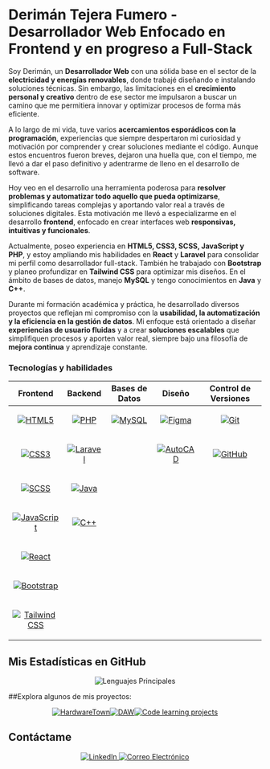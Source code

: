 # Derimán Tejera Fumero - Desarrollador Web Enfocado en Frontend y en progreso a Full-Stack

Soy Derimán, un **Desarrollador Web** con una sólida base en el sector de la **electricidad y energías renovables**, donde trabajé diseñando e instalando soluciones técnicas. Sin embargo, las limitaciones en el **crecimiento personal y creativo** dentro de ese sector me impulsaron a buscar un camino que me permitiera innovar y optimizar procesos de forma más eficiente.

A lo largo de mi vida, tuve varios **acercamientos esporádicos con la programación**, experiencias que siempre despertaron mi curiosidad y motivación por comprender y crear soluciones mediante el código. Aunque estos encuentros fueron breves, dejaron una huella que, con el tiempo, me llevó a dar el paso definitivo y adentrarme de lleno en el desarrollo de software.

Hoy veo en el desarrollo una herramienta poderosa para **resolver problemas y automatizar todo aquello que pueda optimizarse**, simplificando tareas complejas y aportando valor real a través de soluciones digitales. Esta motivación me llevó a especializarme en el desarrollo **frontend**, enfocado en crear interfaces web **responsivas, intuitivas y funcionales**.

Actualmente, poseo experiencia en **HTML5, CSS3, SCSS, JavaScript y PHP**, y estoy ampliando mis habilidades en **React** y **Laravel** para consolidar mi perfil como desarrollador full-stack. También he trabajado con **Bootstrap** y planeo profundizar en **Tailwind CSS** para optimizar mis diseños. En el ámbito de bases de datos, manejo **MySQL** y tengo conocimientos en **Java** y **C++**.

Durante mi formación académica y práctica, he desarrollado diversos proyectos que reflejan mi compromiso con la **usabilidad, la automatización y la eficiencia en la gestión de datos**. Mi enfoque está orientado a diseñar **experiencias de usuario fluidas** y a crear **soluciones escalables** que simplifiquen procesos y aporten valor real, siempre bajo una filosofía de **mejora continua** y aprendizaje constante.

### Tecnologías y habilidades

| **Frontend** | **Backend** | **Bases de Datos** | **Diseño** | **Control de Versiones** |
|--------------|------------|--------------------|-----------|--------------------------|
| <p align="center"><a href="https://developer.mozilla.org/en-US/docs/Web/HTML" title="HTML5" target="_blank"><img src="https://skillicons.dev/icons?i=html" alt="HTML5" /></a></p> | <p align="center"><a href="https://www.php.net/" title="PHP" target="_blank"><img src="https://skillicons.dev/icons?i=php" alt="PHP" /></a></p> | <p align="center"><a href="https://www.mysql.com/" title="MySQL" target="_blank"><img src="https://skillicons.dev/icons?i=mysql" alt="MySQL" /></a></p> | <p align="center"><a href="https://www.figma.com/" title="Figma" target="_blank"><img src="https://skillicons.dev/icons?i=figma" alt="Figma" /></a></p> | <p align="center"><a href="https://git-scm.com/" title="Git" target="_blank"><img src="https://skillicons.dev/icons?i=git" alt="Git" /></a></p> |
| <p align="center"><a href="https://developer.mozilla.org/en-US/docs/Web/CSS" title="CSS3" target="_blank"><img src="https://skillicons.dev/icons?i=css" alt="CSS3" /></a></p> | <p align="center"><a href="https://laravel.com/" title="Laravel" target="_blank"><img src="https://skillicons.dev/icons?i=laravel" alt="Laravel" /></a></p> | | <p align="center"><a href="https://www.autodesk.com/products/autocad/overview" title="AutoCAD" target="_blank"><img src="https://skillicons.dev/icons?i=autocad" alt="AutoCAD" /></a></p> | <p align="center"><a href="https://github.com/" title="GitHub" target="_blank"><img src="https://skillicons.dev/icons?i=github" alt="GitHub" /></a></p> |
| <p align="center"><a href="https://sass-lang.com/" title="SCSS" target="_blank"><img src="https://skillicons.dev/icons?i=scss" alt="SCSS" /></a></p> | <p align="center"><a href="https://www.java.com/" title="Java" target="_blank"><img src="https://skillicons.dev/icons?i=java" alt="Java" /></a></p> | | | |
| <p align="center"><a href="https://developer.mozilla.org/en-US/docs/Web/JavaScript" title="JavaScript" target="_blank"><img src="https://skillicons.dev/icons?i=js" alt="JavaScript" /></a></p> | <p align="center"><a href="https://isocpp.org/" title="C++" target="_blank"><img src="https://skillicons.dev/icons?i=cpp" alt="C++" /></a></p> | | | |
| <p align="center"><a href="https://react.dev/" title="React" target="_blank"><img src="https://skillicons.dev/icons?i=react" alt="React" /></a></p> | | | | |
| <p align="center"><a href="https://getbootstrap.com/" title="Bootstrap" target="_blank"><img src="https://skillicons.dev/icons?i=bootstrap" alt="Bootstrap" /></a></p> | | | | |
| <p align="center"><a href="https://tailwindcss.com/" title="Tailwind CSS" target="_blank"><img src="https://skillicons.dev/icons?i=tailwind" alt="Tailwind CSS" /></a></p> | | | | |

## Mis Estadísticas en GitHub

<div align="center" style="display: flex; flex-direction: row; flex-wrap: wrap; justify-content: center;">
  <img src="https://github-readme-stats.vercel.app/api/top-langs/?username=deritf&layout=compact&theme=dark" alt="Lenguajes Principales" />
</div>

##Explora algunos de mis proyectos:

<div align="center">
  <p style="display: flex; flex-direction: row; flex-wrap: wrap; justify-content: center;">
    <a href="https://github.com/deritf/project-hardwaretown-store">
      <img src="https://github-readme-stats.vercel.app/api/pin/?username=deritf&repo=project-hardwaretown-store&theme=dark" alt="HardwareTown" />
    </a>
    <a href="https://github.com/deritf/DAW">
      <img src="https://github-readme-stats.vercel.app/api/pin/?username=deritf&repo=DAW&theme=dark" alt="DAW" />
    </a>
    <a href="https://github.com/deritf/code-learning-projects">
      <img src="https://github-readme-stats.vercel.app/api/pin/?username=deritf&repo=code-learning-projects&theme=dark" alt="Code learning projects" />
    </a>
  </p>
</div>

## Contáctame

<div align="center">
  <a href="https://www.linkedin.com/in/derim%C3%A1n-tejera-fumero-7467a5162/" target="_blank">
    <img src="https://skillicons.dev/icons?i=linkedin" alt="LinkedIn" />
  </a>
  <a href="mailto:deriman.tejera@gmail.com" target="_blank">
    <img src="https://skillicons.dev/icons?i=gmail" alt="Correo Electrónico" />
  </a>
</div>
